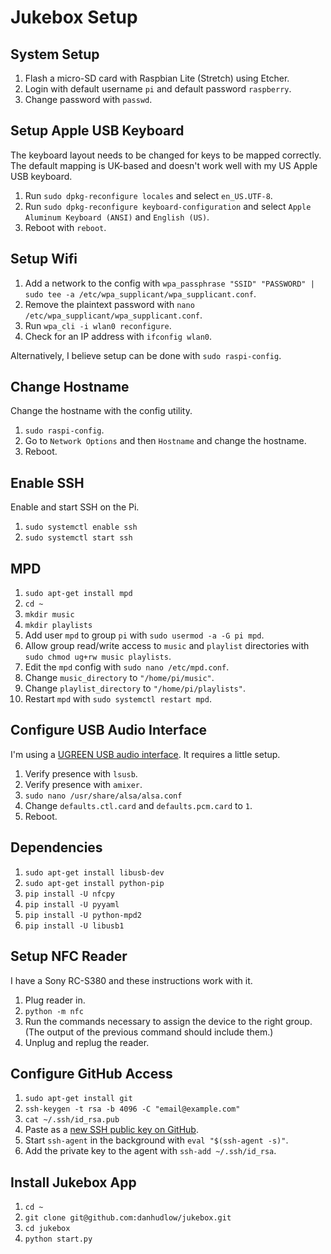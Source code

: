 # Jukebox Setup

## System Setup

1. Flash a micro-SD card with Raspbian Lite (Stretch) using Etcher.
2. Login with default username `pi` and default password `raspberry`.
3. Change password with `passwd`.

## Setup Apple USB Keyboard

The keyboard layout needs to be changed for keys to be mapped correctly. The default mapping is UK-based and doesn't work well with my US Apple USB keyboard.

1. Run `sudo dpkg-reconfigure locales` and select `en_US.UTF-8`.
2. Run `sudo dpkg-reconfigure keyboard-configuration` and select `Apple Aluminum Keyboard (ANSI)` and `English (US)`.
3. Reboot with `reboot`.

## Setup Wifi

1. Add a network to the config with `wpa_passphrase "SSID" "PASSWORD" | sudo tee -a /etc/wpa_supplicant/wpa_supplicant.conf`.
2. Remove the plaintext password with `nano /etc/wpa_supplicant/wpa_supplicant.conf`.
3. Run `wpa_cli -i wlan0 reconfigure`.
4. Check for an IP address with `ifconfig wlan0`.

Alternatively, I believe setup can be done with `sudo raspi-config`.

## Change Hostname

Change the hostname with the config utility.

1. `sudo raspi-config`.
2. Go to `Network Options` and then `Hostname` and change the hostname.
3. Reboot.

## Enable SSH

Enable and start SSH on the Pi.

1. `sudo systemctl enable ssh`
2. `sudo systemctl start ssh`

## MPD

1. `sudo apt-get install mpd`
2. `cd ~`
3. `mkdir music`
4. `mkdir playlists`
5. Add user `mpd` to group `pi` with `sudo usermod -a -G pi mpd`.
6. Allow group read/write access to `music` and `playlist` directories with `sudo chmod ug+rw music playlists`.
7. Edit the `mpd` config with `sudo nano /etc/mpd.conf`.
8. Change `music_directory` to `"/home/pi/music"`.
9. Change `playlist_directory` to `"/home/pi/playlists"`.
10. Restart `mpd` with `sudo systemctl restart mpd`.

## Configure USB Audio Interface

I'm using a [UGREEN USB audio interface](https://www.amazon.com/dp/B06XP5R449). It requires a little setup.

1. Verify presence with `lsusb`.
2. Verify presence with `amixer`.
3. `sudo nano /usr/share/alsa/alsa.conf`
4. Change `defaults.ctl.card` and `defaults.pcm.card` to `1`.
5. Reboot.

## Dependencies

1. `sudo apt-get install libusb-dev`
2. `sudo apt-get install python-pip`
3. `pip install -U nfcpy`
4. `pip install -U pyyaml`
5. `pip install -U python-mpd2`
6. `pip install -U libusb1`

## Setup NFC Reader

I have a Sony RC-S380 and these instructions work with it.

1. Plug reader in.
2. `python -m nfc`
3. Run the commands necessary to assign the device to the right group. (The output of the previous command should include them.)
4. Unplug and replug the reader.

## Configure GitHub Access

1. `sudo apt-get install git`
2. `ssh-keygen -t rsa -b 4096 -C "email@example.com"`
3. `cat ~/.ssh/id_rsa.pub`
4. Paste as a [new SSH public key on GitHub](https://github.com/settings/ssh/new).
5. Start `ssh-agent` in the background with `eval "$(ssh-agent -s)"`.
6. Add the private key to the agent with `ssh-add ~/.ssh/id_rsa`.

## Install Jukebox App

1. `cd ~`
2. `git clone git@github.com:danhudlow/jukebox.git`
3. `cd jukebox`
4. `python start.py`
